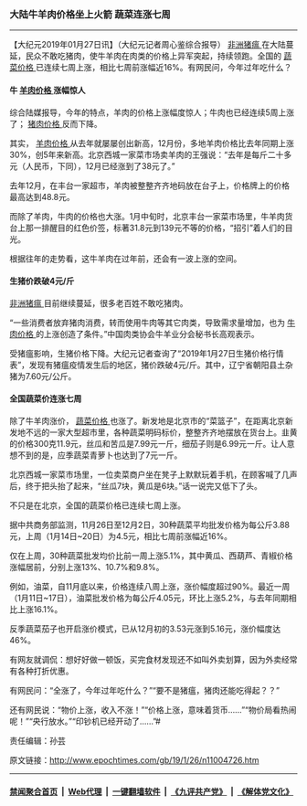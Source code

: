 ### 大陆牛羊肉价格坐上火箭 蔬菜连涨七周
------------------------

<p>
 【大纪元2019年01月27日讯】（大纪元记者周心鉴综合报导）
 <a href="http://www.epochtimes.com/gb/tag/%E9%9D%9E%E6%B4%B2%E7%8C%AA%E7%98%9F.html">
  非洲猪瘟
 </a>
 在大陆蔓延，民众不敢吃猪肉，使牛羊肉在肉类的价格上异军突起，持续领跑。全国的
 <a href="http://www.epochtimes.com/gb/tag/%E8%94%AC%E8%8F%9C%E4%BB%B7%E6%A0%BC.html">
  蔬菜价格
 </a>
 已连续七周上涨，相比七周前涨幅近16%。有网民问，今年过年吃什么？
</p>
<h4>
 牛
 <a href="http://www.epochtimes.com/gb/tag/%E7%BE%8A%E8%82%89%E4%BB%B7%E6%A0%BC.html">
  羊肉价格
 </a>
 涨幅惊人
</h4>
<p>
 综合陆媒报导，今年的特点，羊肉的价格上涨幅度惊人；牛肉也已经连续5周上涨了；
 <a href="http://www.epochtimes.com/gb/tag/%E7%8C%AA%E8%82%89%E4%BB%B7%E6%A0%BC.html">
  猪肉价格
 </a>
 反而下降。
</p>
<p>
 其实，
 <a href="http://www.epochtimes.com/gb/tag/%E7%BE%8A%E8%82%89%E4%BB%B7%E6%A0%BC.html">
  羊肉价格
 </a>
 从去年就屡屡创出新高，12月份，多地羊肉价格比去年同期上涨30%，创5年来新高。北京西城一家菜市场卖羊肉的王强说：“去年是每斤二十多元（人民币，下同），12月已经涨到了38元了。”
</p>
<p>
 去年12月，在丰台一家超市，羊肉被整整齐齐地码放在台子上，价格牌上的价格最高达到48.8元。
</p>
<p>
 而除了羊肉，牛肉的价格也大涨。1月中旬时，北京丰台一家菜市场里，牛羊肉货台上那一排醒目的红色价签，标著31.8元到139元不等的价格，“招引”着人们的目光。
</p>
<p>
 根据往年的走势看，这牛羊肉在过年前，还会有一波上涨的空间。
</p>
<h4>
 生猪价跌破4元/斤
</h4>
<p>
 <a href="http://www.epochtimes.com/gb/tag/%E9%9D%9E%E6%B4%B2%E7%8C%AA%E7%98%9F.html">
  非洲猪瘟
 </a>
 目前继续蔓延，很多老百姓不敢吃猪肉。
</p>
<p>
 “一些消费者放弃猪肉消费，转而使用牛肉等其它肉类，导致需求量增加，也为
 <a href="http://www.epochtimes.com/gb/tag/%E7%89%9B%E8%82%89%E4%BB%B7%E6%A0%BC.html">
  牛肉价格
 </a>
 的上涨创造了条件。”中国肉类协会牛羊业分会秘书长高观表示。
</p>
<p>
 受猪瘟影响，生猪价格下降。大纪元记者查询了“2019年1月27日生猪价格行情表”，发现有猪瘟疫情发生后的地区，猪价跌破4元/斤。其中，辽宁省朝阳县土杂猪为7.60元/公斤。
</p>
<h4>
 全国蔬菜价连涨七周
</h4>
<p>
 除了牛羊肉涨价，
 <a href="http://www.epochtimes.com/gb/tag/%E8%94%AC%E8%8F%9C%E4%BB%B7%E6%A0%BC.html">
  蔬菜价格
 </a>
 也涨了。新发地是北京市的“菜篮子”，在距离北京新发地不远的一家大型超市里，各种蔬菜明码标价，整整齐齐地摆放在货台上。韭黄的价格300克11.9元，丝瓜和苦瓜是7.99元一斤，细茄子则是6.99元一斤。让人意想不到的是，应季蔬菜青萝卜也达到了7元一斤。
</p>
<p>
 北京西城一家菜市场里，一位卖菜商户坐在凳子上默默玩着手机，在顾客喊了几声后，终于把头抬了起来，“丝瓜7块，黄瓜是6块。”话一说完又低下了头。
</p>
<p>
 不只是在北京，全国的蔬菜价格已连续七周上涨。
</p>
<p>
 据中共商务部监测，11月26日至12月2日，30种蔬菜平均批发价格为每公斤3.88元，上周（1月14日~20日）为4.5元，相比七周前涨幅近16%。
</p>
<p>
 仅在上周，30种蔬菜批发均价比前一周上涨5.1%，其中黄瓜、西葫芦、青椒价格涨幅居前，分别上涨13%、10.7%和9.8%。
</p>
<p>
 例如，油菜，自11月底以来，价格连续八周上涨，涨价幅度超过90%。最近一周（1月11日~17日），油菜批发价格为每公斤4.05元，环比上涨5.2%，与去年同期相比上涨16.1%。
</p>
<p>
 反季蔬菜茄子也开启涨价模式，已从12月初的3.53元涨到5.16元，涨价幅度达46%。
</p>
<p>
 有网友就调侃：想好好做一顿饭，买完食材发现还不如叫外卖划算，因为外卖经常有各种打折优惠。
</p>
<p>
 有网民问：“全涨了，今年过年吃什么？”“要不是猪瘟，猪肉还能吃得起？？”
</p>
<p>
 还有网民说：“物价上涨，收入不涨！”“价格上涨，意味着货币……”“物价局看热闹呢！”“央行放水。”“印钞机已经开动了……”#
</p>
<p>
 责任编辑：孙芸
</p>

原文链接：http://www.epochtimes.com/gb/19/1/26/n11004726.htm


------------------------
#### [禁闻聚合首页](https://github.com/gfw-breaker/banned-news/blob/master/README.md) &nbsp;|&nbsp; [Web代理](https://github.com/gfw-breaker/open-proxy/blob/master/README.md) &nbsp;|&nbsp; [一键翻墙软件](https://github.com/gfw-breaker/nogfw/blob/master/README.md) &nbsp;|&nbsp; [《九评共产党》](https://github.com/gfw-breaker/9ping.md/blob/master/README.md#九评之一评共产党是什么) &nbsp;|&nbsp; [《解体党文化》](https://github.com/gfw-breaker/jtdwh.md/blob/master/README.md#绪论)